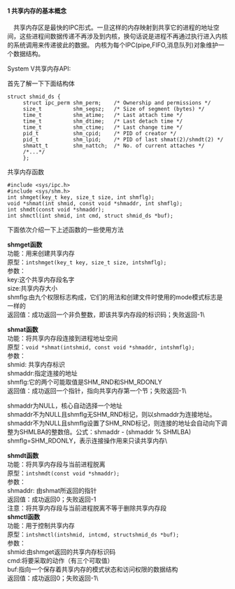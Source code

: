 #### 1 共享内存的基本概念
　共享内存区是最快的IPC形式。一旦这样的内存映射到共享它的进程的地址空间，这些进程间数据传递不再涉及到内核，换句话说是进程不再通过执行进入内核的系统调用来传递彼此的数据。
  内核为每个IPC(pipe,FIFO,消息队列)对象维护一个数据结构。


System V共享内存API:

首先了解一下下面结构体
```
struct shmid_ds {
     struct ipc_perm shm_perm;    /* Ownership and permissions */
     size_t          shm_segsz;   /* Size of segment (bytes) */
     time_t          shm_atime;   /* Last attach time */
     time_t          shm_dtime;   /* Last detach time */
     time_t          shm_ctime;   /* Last change time */
     pid_t           shm_cpid;    /* PID of creator */
     pid_t           shm_lpid;    /* PID of last shmat(2)/shmdt(2) */
     shmatt_t        shm_nattch;  /* No. of current attaches */
     /*...*/
     };
```
共享内存函数
```
#include <sys/ipc.h>
#include <sys/shm.h>
int shmget(key_t key, size_t size, int shmflg);
void *shmat(int shmid, const void *shmaddr, int shmflg);
int shmdt(const void *shmaddr);
int shmctl(int shmid, int cmd, struct shmid_ds *buf);
```
下面依次介绍一下上述函数的一些使用方法

**shmget函数**\
功能：用来创建共享内存\
原型：`intshmget(key_t key, size_t size, intshmflg);`\
参数：\
  key:这个共享内存段名字\
  size:共享内存大小\
shmflg:由九个权限标志构成，它们的用法和创建文件时使用的mode模式标志是一样的\
返回值：成功返回一个非负整数，即该共享内存段的标识码；失败返回-1\

**shmat函数**\
功能：将共享内存段连接到进程地址空间\
原型：`void *shmat(intshmid, const void *shmaddr, intshmflg);`\
参数：\
  shmid: 共享内存标识\
  shmaddr:指定连接的地址\
  shmflg:它的两个可能取值是SHM_RND和SHM_RDONLY\
返回值：成功返回一个指针，指向共享内存第一个节；失败返回-1\

shmaddr为NULL，核心自动选择一个地址\
shmaddr不为NULL且shmflg无SHM_RND标记，则以shmaddr为连接地址。\
shmaddr不为NULL且shmflg设置了SHM_RND标记，则连接的地址会自动向下调整为SHMLBA的整数倍。公式：shmaddr - (shmaddr % SHMLBA)\
shmflg=SHM_RDONLY，表示连接操作用来只读共享内存\

**shmdt函数**\
功能：将共享内存段与当前进程脱离\
原型：`intshmdt(const void *shmaddr);`\
参数：\
    shmaddr: 由shmat所返回的指针\
返回值：成功返回0；失败返回-1\
注意：将共享内存段与当前进程脱离不等于删除共享内存段\
**shmctl函数**\
功能：用于控制共享内存\
原型：`intshmctl(intshmid, intcmd, structshmid_ds *buf);`\
参数：\
    shmid:由shmget返回的共享内存标识码\
    cmd:将要采取的动作（有三个可取值）\
    buf:指向一个保存着共享内存的模式状态和访问权限的数据结构\
返回值：成功返回0；失败返回-1\
